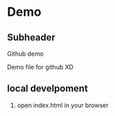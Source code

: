 # Demo 
## Subheader

Github demo

Demo file for github XD

## local develpoment

1. open index.html in your browser
